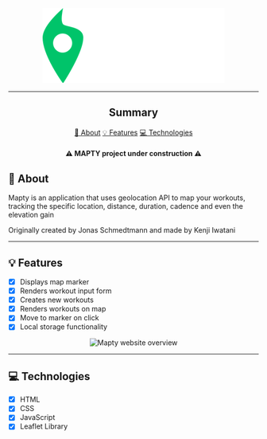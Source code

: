 <section align="center">
    <img style="z-index: 1; position: absolute" width="366px" src="logo.png" />
    <img style="z-index: 0" width="366px" src="logo-background.png" />
</section>

---

<h2 align="center">Summary</h2>

<p align="center">
    <a href="#about">📙 About</a>
    <a href="#features">💡 Features</a>
    <a href="#technologies">💻 Technologies</a>
</p>

<h4 align="center">
   ⚠️ MAPTY project under construction ⚠️
</h4>

<H2 id="about">📙 About</H2>

<p>Mapty is an application that uses geolocation API to map your workouts, tracking the specific location, distance, duration, cadence and even the elevation gain</p>
<p>Originally created by Jonas Schmedtmann and made by Kenji Iwatani</p>

---

<H2 id="features">💡 Features</H2>

- [x] Displays map marker
- [x] Renders workout input form
- [x] Creates new workouts
- [x] Renders workouts on map
- [x] Move to marker on click
- [x] Local storage functionality

<section align="center">
    <img alt="Mapty website overview" src="#"/>
</section>

---

<H2 id="technologies">💻 Technologies</H2>

- [x] HTML
- [x] CSS
- [x] JavaScript
- [x] Leaflet Library
